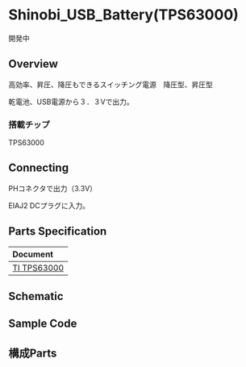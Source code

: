 # Shinobi_USB_Battery(TPS63000)

開発中

<!--COLORME-->

## Overview

高効率、昇圧、降圧もできるスイッチング電源　降圧型、昇圧型

乾電池、USB電源から３．３Vで出力。

### 搭載チップ

TPS63000

## Connecting

PHコネクタで出力（3.3V）

EIAJ2 DCプラグに入力。

## Parts Specification
| Document |
|:--|
| [TI TPS63000](http://www.tij.co.jp/product/jp/TPS63000) |

## Schematic

## Sample Code

## 構成Parts
